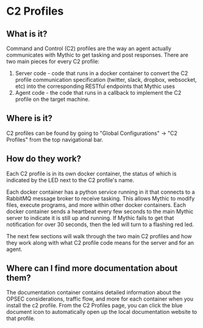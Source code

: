 # C2 Profiles

## What is it?

Command and Control (C2) profiles are the way an agent actually communicates with Mythic to get tasking and post responses. There are two main pieces for every C2 profile:&#x20;

1. Server code - code that runs in a docker container to convert the C2 profile communication specification (twitter, slack, dropbox, websocket, etc) into the corresponding RESTful endpoints that Mythic uses
2. Agent code - the code that runs in a callback to implement the C2 profile on the target machine.

## Where is it?

C2 profiles can be found by going to "Global Configurations" -> "C2 Profiles" from the top navigational bar.&#x20;

## How do they work?

Each C2 profile is in its own docker container, the status of which is indicated by the LED next to the C2 profile's name.&#x20;

Each docker container has a python service running in it that connects to a RabbitMQ message broker to receive tasking. This allows Mythic to modify files, execute programs, and more within other docker containers. Each docker container sends a heartbeat every few seconds to the main Mythic server to indicate it is still up and running. If Mythic fails to get that notification for over 30 seconds, then the led will turn to a flashing red led.

The next few sections will walk through the two main C2 profiles and how they work along with what C2 profile code means for the server and for an agent.

## Where can I find more documentation about them?

The documentation container contains detailed information about the OPSEC considerations, traffic flow, and more for each container when you install the c2 profile. From the C2 Profiles page, you can click the blue document icon to automatically open up the local documentation website to that profile.
